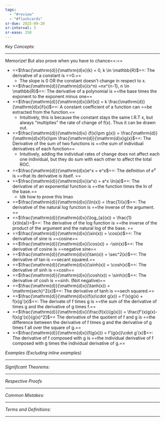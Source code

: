 ```yaml
---
tags:
  - "#review"
  - "#flashcards"
sr-due: 2025-09-20
sr-interval: 3
sr-ease: 250
---
```

*Key Concepts:*
___

Memorize! But also prove when you have to chance==:==

- ==$\frac{\mathrm{d}}{\mathrm{d}x}(k) = 0, k \in \mathbb{R}$==: The derivative of a constant is ==0.== 
	- The slope is 0 OR the constant doesn't change in respect to x.
- ==$\frac{\mathrm{d}}{\mathrm{d}x}(x^n) =nx^{n-1}, n \in \mathbb{R}$==: The derivative of a polynomial is ==the base times the exponent to the exponent minus one==
- ==$\frac{\mathrm{d}}{\mathrm{d}x}(kf(x)) = k \frac{\mathrm{d}}{\mathrm{d}x}f(x)$==: A constant coefficient of a function can ==be extracted from the function.==
	- Intuitively, this is because the constant stays the same I.R.T x, but always "multiplies" the rate of change of f(x). Thus it can be drawn out. 
- ==$\frac{\mathrm{d}}{\mathrm{d}x} (f(x)\pm g(x)) = \frac{\mathrm{d}}{\mathrm{d}x}f(x)\pm \frac{\mathrm{d}}{\mathrm{d}x}g(x)$==: The Derivative of the sum of two functions is ==the sum of individual derivatives of each function==
	- Intuitively, adding the individual rates of change does not affect each one individual, but they do sum with each other to affect the total ROC.
- ==$\frac{\mathrm{d}}{\mathrm{d}x}e^x = e^x$==: The definition of $e^x$ is ==that its derivative is itself. ==
- ==$\frac{\mathrm{d}}{\mathrm{d}x}(a^x) = a^x \ln(a)$==: The derivative of an exponential function is ==the function times the ln of the base.==
	- Idk how to prove this lmao
- ==$\frac{\mathrm{d}}{\mathrm{d}x}(\ln(x)) = \frac{1}{x}$==: The derivative of the natural log function is ==the inverse of the argument. == 
- ==$\frac{\mathrm{d}}{\mathrm{d}x}(\log_{a}(x)) = \frac{1}{x\ln(a)}=$==: The derivative of the log function is ==the inverse of the product of the argument and the natural log of the base. ==
- ==$\frac{\mathrm{d}}{\mathrm{d}x}(\sin(x)) = \cos(x)$==: The derivative of sine is ==cosine==
- ==$\frac{\mathrm{d}}{\mathrm{d}x}(\cos(x)) = -\sin(x)$==: The derivative of cosine is ==negative sine==
- ==$\frac{\mathrm{d}}{\mathrm{d}x}(\tan(x)) = \sec^2(x)$==: The derivative of tan is ==secant squared.==
- ==$\frac{\mathrm{d}}{\mathrm{d}x}(\sinh(x)) = \cosh(x)$==: The derivative of sinh is ==cosh==
- ==$\frac{\mathrm{d}}{\mathrm{d}x}(\cosh(x)) = \sinh(x)$==: The derivative of cosh is ==sinh. (Not negative)==
- ==$\frac{\mathrm{d}}{\mathrm{d}x}(\tanh(x)) = \mathrm{sech}^2(x)$==: The derivative of tanh is ==sech squared.==
- ==$\frac{\mathrm{d}}{\mathrm{d}x}(f(x)\cdot g(x)) = f'(x)g(x) + f(x)g'(x)$==: The derivate of f times g is ==the sum of the derivative of times g and the derivative of g times f.==
- ==$\frac{\mathrm{d}}{\mathrm{d}x}(\frac{f(x)}{g(x)}) = \frac{f'(x)g(x)-f(x)g'(x)}{g(x)^2}$== The derivative of the quotient of f and g is ==the difference between the derivative of f times g and the derivative of g times f all over the square of g.==
- ==$\frac{\mathrm{d}}{\mathrm{d}x}(f(g(x))) = f'(g(x))\cdot g'(x)$==: The derivative of f composed with g is ==the individual derivative of f composed with g times the individual derivative of g.==

*Examples (Excluding inline examples)* 
___

*Significant Theorems:*
___

*Respective Proofs*
___

*Common Mistakes:*
___

*Terms and Definitions:*
___

